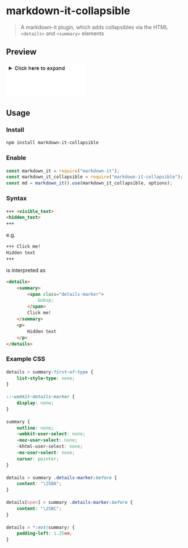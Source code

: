 # markdown-it-collapsible

> A markdown-it plugin, which adds collapsibles via the HTML `<details>` and `<summary>` elements

## Preview

![preview](docs/preview.png)

## Usage

### Install

```bash
npm install markdown-it-collapsible
```

### Enable

```js
const markdown_it = require("markdown-it");
const markdown_it_collapsible = require("markdown-it-collapsible");
const md = markdown_it().use(markdown_it_collapsible, options);
```
### Syntax

```md
+++ <visible_text>
<hidden_text>
+++
```

e.g.

```md
+++ Click me!
Hidden text
+++
```

is interpreted as

```html
<details>
	<summary>
        <span class="details-marker">
            &nbsp;
        </span>
        Click me!
    </summary>
    <p>
        Hidden text
    </p>
</details>
```



### Example CSS

```css
details > summary:first-of-type {
	list-style-type: none;
}

::-webkit-details-marker {
	display: none;
}

summary {
	outline: none;
	-webkit-user-select: none;
	-moz-user-select: none;
	-khtml-user-select: none;
	-ms-user-select: none;
	cursor: pointer;
}

details > summary .details-marker:before {
	content: "\25BA";
}

details[open] > summary .details-marker:before {
	content: "\25BC";
}

details > *:not(summary) {
	padding-left: 1.25em;
}
```
